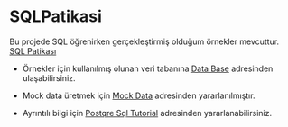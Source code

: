 # SQLPatikasi
Bu projede SQL öğrenirken gerçekleştirmiş olduğum örnekler mevcuttur.
[SQL Patikası](https://www.patika.dev/tr)

* Örnekler için kullanılmış olunan veri tabanına
[Data Base](https://www.postgresqltutorial.com/postgresql-getting-started/postgresql-sample-database/)  adresinden ulaşabilirsiniz.

* Mock data üretmek için [Mock Data](https://www.mockaroo.com/)  adresinden yararlanılmıştır.

* Ayrıntılı bilgi için [Postqre Sql Tutorial](https://www.postgresqltutorial.com/) adresinden yararlanabilirsiniz.
